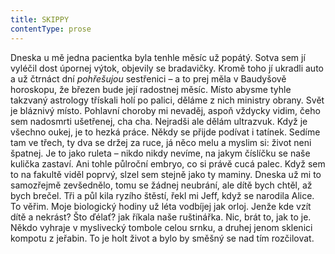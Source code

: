 ```yaml
---
title: SKIPPY
contentType: prose
---
```


Dneska u mě jedna pacientka byla tenhle měsíc už popátý. Sotva sem jí vyléčil dost úpornej výtok, objevily se bradavičky. Kromě toho jí ukradli auto a už čtrnáct dní _pohřešujou_ sestřenici – a to prej měla v Baudyšově horoskopu, že březen bude její radostnej měsíc. Místo abysme tyhle takzvaný astrology třískali holí po palici, děláme z nich ministry obrany. Svět je bláznivý místo. Pohlavní choroby mi nevaděj, aspoň vždycky vidim, čeho sem nadosmrti ušetřenej, cha cha. Nejradši ale dělám ultrazvuk. Když je všechno oukej, je to hezká práce. Někdy se přijde podívat i tatínek. Sedíme tam ve třech, ty dva se držej za ruce, já něco melu a myslim si: život neni špatnej. Je to jako ruleta – nikdo nikdy nevíme, na jakym číslíčku se naše kulička zastaví. Ani tohle půlroční embryo, co si právě cucá palec. Když sem to na fakultě viděl poprvý, slzel sem stejně jako ty maminy. Dneska už mi to samozřejmě zevšednělo, tomu se žádnej neubrání, ale dítě bych chtěl, až bych brečel. Tři a půl kila ryzího štěstí, řekl mi Jeff, když se narodila Alice. To věřim. Moje biologický hodiny už léta vodbíjej jak orloj. Jenže kde vzít dítě a nekrást? Što ďélať? jak říkala naše ruštinářka. Nic, brát to, jak to je. Někdo vyhraje v myslivecký tombole celou srnku, a druhej jenom sklenici kompotu z jeřabin. To je holt život a bylo by směšný se nad tím rozčilovat.

